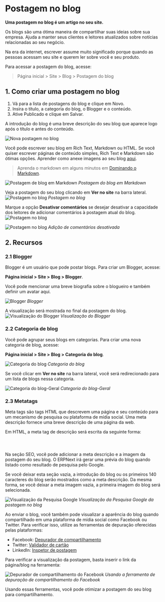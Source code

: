 # Postagem no blog



**Uma postagem no blog é um artigo no seu site.**


Os blogs são uma ótima maneira de compartilhar suas ideias sobre sua empresa.
Ajuda a manter seus clientes e leitores atualizados sobre notícias relacionadas ao seu negócio.


Na era da internet, escrever assume muito significado porque quando
as pessoas acessam seu site e querem ler sobre você e seu produto.


Para acessar a postagem do blog, acesse:
> Página inicial > Site > Blog > Postagem do blog


## 1. Como criar uma postagem no blog


1. Vá para a lista de postagens do blog e clique em Novo.
2. Insira o título, a categoria do blog, o Blogger e o conteúdo.
3. Ative Publicado e clique em Salvar.


A introdução do blog é uma breve descrição do seu blog que aparece logo após o
título e antes do conteúdo.


![Nova postagem no blog](/files/new-blog-post.png)


Você pode escrever seu blog em Rich Text, Markdown ou HTML. Se você quiser escrever
páginas de conteúdo simples, Rich Text e Markdown são ótimas opções. Aprender como
anexe imagens ao seu blog [aqui](/docs/pt/website/web-page#images).


> Aprenda o markdown em alguns minutos em [Dominando o Markdown](https://guides.github.com/features/mastering-markdown/).


![Postagem de blog em Markdown](/files/blog-post-in-markdown.png)
*Postagem do blog em Markdown*


Veja a postagem do seu blog clicando em **Ver no site** na barra lateral.
![Postagem no blog](/files/blog-post.png)
*Postagem no blog*


Marque a opção **Desativar comentários** se desejar desativar a capacidade dos leitores de adicionar comentários à postagem atual do blog.
![Postagem no blog](/files/blog-post-disable-comments.png)


![Postagem no blog](/files/blog-post-no-comments.png)
*Adição de comentários desativada*


## 2. Recursos


### 2.1 Blogger


Blogger é um usuário que pode postar blogs. Para criar um Blogger, acesse:


**Página inicial > Site > Blog > Blogger**.


Você pode mencionar uma breve biografia sobre o blogueiro e também definir um avatar aqui.


![Blogger](/files/blogger.png)
*Blogger*


A visualização será mostrada no final da postagem do blog.
![Visualização do Blogger](/files/blogger-preview.png)
*Visualização do Blogger*


### 2.2 Categoria de blog


Você pode agrupar seus blogs em categorias. Para criar uma nova categoria de blog, acesse:


**Página inicial > Site > Blog > Categoria do blog**.


![Categoria do blog](/files/blog-category.png)
*Categoria do blog*


Se você clicar em **Ver no site** na barra lateral, você será redirecionado para um
lista de blogs nessa categoria.


![Categoria do blog-Geral](/files/blog-category-web-view.png)
*Categoria do blog-Geral*


### 2.3 Metatags


Meta tags são tags HTML que descrevem uma página e seu conteúdo para um mecanismo de pesquisa ou plataforma de mídia social. Uma meta descrição fornece uma breve descrição de uma página da web.


Em HTML, a meta tag de descrição será escrita da seguinte forma:



```
 


```

Na seção SEO, você pode adicionar a meta descrição e a imagem da postagem do seu blog. O ERPNext irá gerar uma prévia do blog quando listado como resultado de pesquisa pelo Google.


Se você deixar esta seção vazia, a introdução do blog ou os primeiros 140 caracteres do blog serão mostrados como a meta descrição. Da mesma forma, se você deixar a meta imagem vazia, a primeira imagem do blog será selecionada.


![Visualização da Pesquisa Google](/files/blog-post-seo-meta.png)
*Visualização da Pesquisa Google da postagem no blog*


Ao enviar o blog, você também pode visualizar a aparência do blog quando compartilhado em uma plataforma de mídia social como Facebook ou Twitter. Para verificar isso, utilize as ferramentas de depuração oferecidas pelas plataformas:


* Facebook: [Depurador de compartilhamento](https://developers.facebook.com/tools/debug/)
* Twitter: [Validador de cartão](https://cards-dev.twitter.com/validator)
* LinkedIn: [Inspetor de postagem](https://www.linkedin.com/post-inspector/inspect/)


Para verificar a visualização da postagem, basta inserir o link da página/blog na ferramenta:


![Depurador de compartilhamento do Facebook](/files/blog-post-facebook-debugger.png)
*Usando a ferramenta de depuração de compartilhamento do Facebook*


Usando essas ferramentas, você pode otimizar a postagem do seu blog para compartilhamento.



